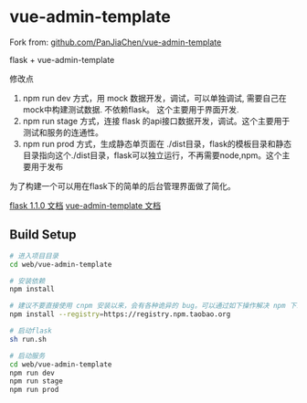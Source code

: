 # vue-admin-template

Fork from: [github.com/PanJiaChen/vue-admin-template](https://github.com/PanJiaChen/vue-admin-template)

flask + vue-admin-template

修改点
1. npm run dev 方式，用 mock 数据开发，调试，可以单独调试, 需要自己在mock中构建测试数据. 不依赖flask。 这个主要用于界面开发.
1. npm run stage 方式，连接 flask 的api接口数据开发，调试。这个主要用于测试和服务的连通性。
1. npm run prod  方式，生成静态单页面在 ./dist目录，flask的模板目录和静态目录指向这个./dist目录，flask可以独立运行，不再需要node,npm。这个主要用于发布

为了构建一个可以用在flask下的简单的后台管理界面做了简化。

[flask 1.1.0 文档](https://dormousehole.readthedocs.io/en/latest/)
[vue-admin-template 文档](https://github.com/PanJiaChen/vue-admin-template/blob/master/README-zh.md)

## Build Setup

```bash
# 进入项目目录
cd web/vue-admin-template

# 安装依赖
npm install

# 建议不要直接使用 cnpm 安装以来，会有各种诡异的 bug。可以通过如下操作解决 npm 下载速度慢的问题
npm install --registry=https://registry.npm.taobao.org

# 启动flask
sh run.sh

# 启动服务
cd web/vue-admin-template
npm run dev
npm run stage
npm run prod  
```
